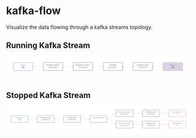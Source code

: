 # kafka-flow

Visualize the data flowing through a kafka streams topology.

## Running Kafka Stream

![running example](public/kafka-flow-example-running.png)

## Stopped Kafka Stream

![stopped example](public/kafka-flow-example-stopped.png)
